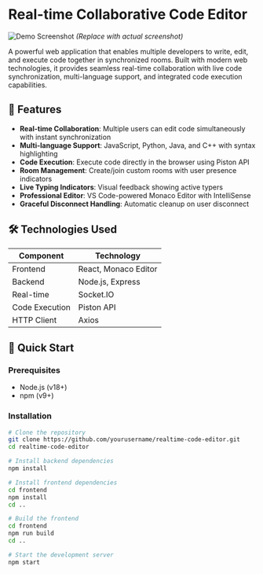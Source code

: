 # Real-time Collaborative Code Editor

![Demo Screenshot](https://via.placeholder.com/800x400?text=Real-time+Collaborative+Editor+Demo) 
*(Replace with actual screenshot)*

A powerful web application that enables multiple developers to write, edit, and execute code together in synchronized rooms. Built with modern web technologies, it provides seamless real-time collaboration with live code synchronization, multi-language support, and integrated code execution capabilities.

## 🌟 Features

- **Real-time Collaboration**: Multiple users can edit code simultaneously with instant synchronization
- **Multi-language Support**: JavaScript, Python, Java, and C++ with syntax highlighting
- **Code Execution**: Execute code directly in the browser using Piston API
- **Room Management**: Create/join custom rooms with user presence indicators
- **Live Typing Indicators**: Visual feedback showing active typers
- **Professional Editor**: VS Code-powered Monaco Editor with IntelliSense
- **Graceful Disconnect Handling**: Automatic cleanup on user disconnect

## 🛠 Technologies Used

| Component        | Technology |
|------------------|------------|
| Frontend         | React, Monaco Editor |
| Backend          | Node.js, Express |
| Real-time        | Socket.IO |
| Code Execution   | Piston API |
| HTTP Client      | Axios |

## 🚀 Quick Start

### Prerequisites
- Node.js (v18+)
- npm (v9+)

### Installation
```bash
# Clone the repository
git clone https://github.com/yourusername/realtime-code-editor.git
cd realtime-code-editor

# Install backend dependencies
npm install

# Install frontend dependencies
cd frontend
npm install
cd ..

# Build the frontend
cd frontend
npm run build
cd ..

# Start the development server
npm start
